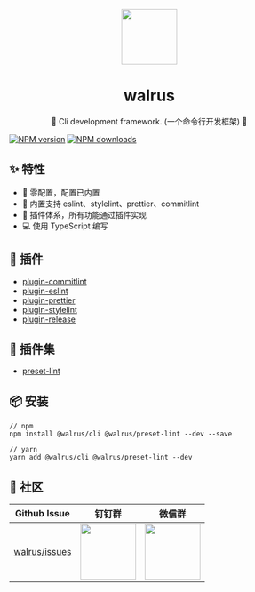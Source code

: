 <p align="center">
  <a href="https://github.com/walrusjs">
    <img width="100" src="https://avatars0.githubusercontent.com/u/55735928?s=200&v=4">
  </a>
</p>

<h1 align="center">walrus</h1>

<div align="center">
🎉 Cli development framework. (一个命令行开发框架) 🎉
</div>

[![NPM version](https://img.shields.io/npm/v/@walrus/cli.svg?style=flat)](https://npmjs.org/package/@walrus/cli)
[![NPM downloads](http://img.shields.io/npm/dm/@walrus/cli.svg?style=flat)](https://npmjs.org/package/@walrus/cli)

## ✨ 特性

- 🚀 零配置，配置已内置
- 💅 内置支持 eslint、stylelint、prettier、commitlint
- 🎉 插件体系，所有功能通过插件实现
- 💻 使用 TypeScript 编写

## 🌈 插件

* [plugin-commitlint](https://github.com/walrusjs/plugins/tree/master/packages/plugin-commitlint)
* [plugin-eslint](https://github.com/walrusjs/plugins/tree/master/packages/plugin-eslint)
* [plugin-prettier](https://github.com/walrusjs/plugins/tree/master/packages/plugin-prettier)
* [plugin-stylelint](https://github.com/walrusjs/plugins/tree/master/packages/plugin-stylelint)
* [plugin-release](https://github.com/walrusjs/plugins/tree/master/packages/plugin-release)

## 🌈 插件集

* [preset-lint](https://github.com/walrusjs/plugins/tree/master/packages/preset-lint)

## 📦 安装

```
// npm
npm install @walrus/cli @walrus/preset-lint --dev --save

// yarn
yarn add @walrus/cli @walrus/preset-lint --dev
```

## 🌟 社区

| Github Issue                                               | 钉钉群                                                                                     | 微信群                                                                                   |
| ---------------------------------------------------------- | ------------------------------------------------------------------------------------------ | ---------------------------------------------------------------------------------------- |
| [walrus/issues](https://github.com/walrusjs/walrus/issues) | <img src="https://github.com/alitajs/alita/blob/master/public/dingding.png" width="100" /> | <img src="https://github.com/alitajs/alita/blob/master/public/wechat.png" width="100" /> |
